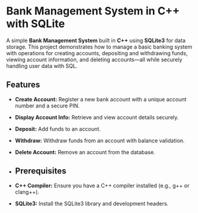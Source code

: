 # Bank Management System in C++ with SQLite

A simple **Bank Management System** built in **C++** using **SQLite3** for data storage. This project demonstrates how to manage a basic banking system with operations for creating accounts, depositing and withdrawing funds, viewing account information, and deleting accounts—all while securely handling user data with SQL.

## Features

- **Create Account:** Register a new bank account with a unique account number and a secure PIN.
- **Display Account Info:** Retrieve and view account details securely.
- **Deposit:** Add funds to an account.
- **Withdraw:** Withdraw funds from an account with balance validation.
- **Delete Account:** Remove an account from the database.

- ## Prerequisites

- **C++ Compiler:** Ensure you have a C++ compiler installed (e.g., g++ or clang++).
- **SQLite3:** Install the SQLite3 library and development headers.
